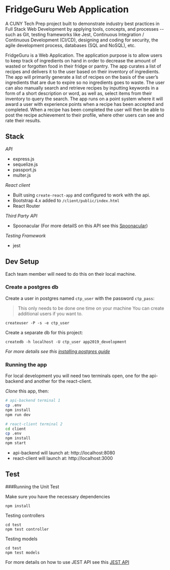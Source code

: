 # FridgeGuru Web Application 
A CUNY Tech Prep project built to demonstrate industry best practices in Full Stack Web Development by applying  tools, concepts, 
and processes -- such as Git, testing frameworks like Jest, Continuous Integration / Continuous Development (CI/CD),
designing and coding for security, the agile development process, databases (SQL and NoSQL), etc. 

FridgeGuru is a Web Application. 
The application purpose is to allow users to keep track of ingredients on hand in order to decrease the amount of wasted
or forgotten food in their fridge or pantry. The app curates a list of recipes and delivers it to the user based on their 
inventory of ingredients. The app will primarily generate a list of recipes on the basis of the user’s 
ingredients that are due to expire so no ingredients goes to waste. The user can also manually search and retrieve 
recipes by inputting keywords in a form of a short description or word, as well as, select items from their inventory 
to query the search. The app runs on a point system where it will award a user with experience points when a recipe has 
been accepted and completed. When a recipe has been completed the user will then be able to post the recipe achievement 
to their profile, where other users can see and rate their results. 


## Stack

*API*

- express.js
- sequelize.js
- passport.js
- multer.js

*React client*

- Built using `create-react-app` and configured to work with the api.
- Bootstrap 4.x added to `/client/public/index.html`
- React Router

*Third Party API*

- Spoonacular (For more detailS on this API see this [Spoonacular](https://rapidapi.com/spoonacular/api/recipe-food-nutrition))

*Testing Framework*

- jest
## Dev Setup

Each team member will need to do this on their local machine.

### Create a postgres db

Create a user in postgres named `ctp_user` with the password `ctp_pass`:

> This only needs to be done one time on your machine
> You can create additional users if you want to.

```
createuser -P -s -e ctp_user
```

Create a separate db for this project:

```
createdb -h localhost -U ctp_user app2019_development
```

*For more details see this [installing postgres guide](https://github.com/CUNYTechPrep/ctp2019/blob/master/guides/installing-postgresql.md)*

### Running the app

For local development you will need two terminals open, one for the api-backend and another for the react-client.

*Clone* this app, then:

```bash
# api-backend terminal 1
cp .env
npm install
npm run dev
```

```bash
# react-client terminal 2
cd client
cp .env
npm install
npm start
```

- api-backend will launch at: http://localhost:8080
- react-client will launch at: http://localhost:3000

## Test

###Running the Unit Test

Make sure you have the necessary dependencies
```
npm install
```
Testing controllers
```
cd test
npm test controller
```
Testing models
```
cd test
npm test models
```
For more details on how to use JEST API see this [JEST API](https://jestjs.io/docs/en/getting-started)


